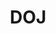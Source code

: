 ---
# This topic lives at
# https://digital.gov/topics/doj

# Topic Title
title: "DOJ"

# description — keep it short and clear
# summary: ""

# Weight
weight: 1

# For more information on managing topics,
# see https://github.com/GSA/digitalgov.gov/wiki/topics
---
